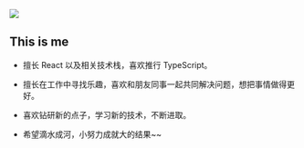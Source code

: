 ![](https://github-readme-stats.vercel.app/api?username=Nicolerobinn)

## This is me
* 擅长 React 以及相关技术栈，喜欢推行 TypeScript。

* 擅长在工作中寻找乐趣，喜欢和朋友同事一起共同解决问题，想把事情做得更好。

* 喜欢钻研新的点子，学习新的技术，不断进取。

* 希望滴水成河，小努力成就大的结果~~
